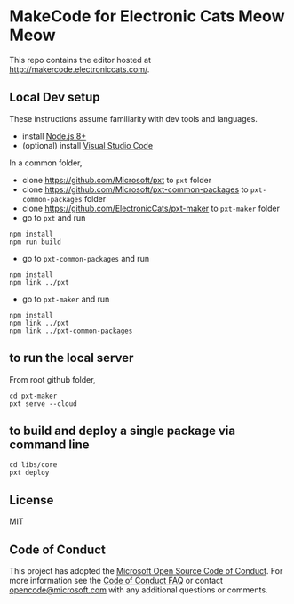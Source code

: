 # MakeCode for Electronic Cats Meow Meow 


This repo contains the editor hosted at http://makercode.electroniccats.com/.

## Local Dev setup

These instructions assume familiarity with dev tools and languages.

* install [Node.js 8+](https://nodejs.org/en/download/)
* (optional) install [Visual Studio Code](https://code.visualstudio.com/)

In a common folder,

* clone https://github.com/Microsoft/pxt to ``pxt`` folder
* clone https://github.com/Microsoft/pxt-common-packages to ``pxt-common-packages`` folder
* clone https://github.com/ElectronicCats/pxt-maker to ``pxt-maker`` folder
* go to ``pxt`` and run

```
npm install
npm run build
```

* go to ``pxt-common-packages`` and run

```
npm install
npm link ../pxt
```

* go to ``pxt-maker`` and run

```
npm install
npm link ../pxt
npm link ../pxt-common-packages
```

## to run the local server

From root github folder,

```
cd pxt-maker
pxt serve --cloud
```

## to build and deploy a single package via command line

```
cd libs/core
pxt deploy
```

## License
MIT

## Code of Conduct

This project has adopted the [Microsoft Open Source Code of Conduct](https://opensource.microsoft.com/codeofconduct/). For more information see the [Code of Conduct FAQ](https://opensource.microsoft.com/codeofconduct/faq/) or contact [opencode@microsoft.com](mailto:opencode@microsoft.com) with any additional questions or comments.
